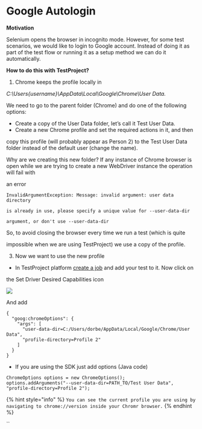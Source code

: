 # Google Autologin

**Motivation**

Selenium opens the browser in incognito mode. However, for some test scenarios, we would like to login to Google account. Instead of doing it as part of the test flow or running it as a setup method we can do it automatically.

**How to do this with TestProject?**

1. Chrome keeps the profile locally in

_C:\Users\{username}\AppData\Local\Google\Chrome\User Data._

We need to go to the parent folder \(Chrome\) and do one of the following options:

* Create a copy of the User Data folder, let’s call it Test User Data.
* Create a new Chrome profile and set the required actions in it, and then

copy this profile \(will probably appear as Person 2\) to the Test User Data folder instead of the default user \(change the name\).

Why are we creating this new folder? If any instance of Chrome browser is open while we are trying to create a new WebDriver instance the operation will fail with

an error

`InvalidArgumentException: Message: invalid argument: user data directory`

`is already in use, please specify a unique value for --user-data-dir`

`argument, or don't use --user-data-dir`

So, to avoid closing the browser every time we run a test \(which is quite

impossible when we are using TestProject\) we use a copy of the profile.

3. Now we want to use the new profile

* In TestProject platform [create a job](https://docs.testproject.io/schedule-and-run-tests/create-and-schedule-jobs) and add your test to it. Now click on

the Set Driver Desired Capabilities icon

![](https://downloads.intercomcdn.com/i/o/262212383/4601c50e3fffc0a685840fa0/image.png)

And add

```text
{
  "goog:chromeOptions": {
    "args": [
      "user-data-dir=C:/Users/dorbe/AppData/Local/Google/Chrome/User Data",
      "profile-directory=Profile 2"
    ]
  }
}
```

* If you are using the SDK just add options \(Java code\)

```text
ChromeOptions options = new ChromeOptions();
options.addArguments("--user-data-dir=PATH_TO/Test User Data", "profile-directory=Profile 2");
```

{% hint style="info" %}
`You can see the current profile you are using by navigating to chrome://version inside your Chromr browser.`
{% endhint %}

\`\`

